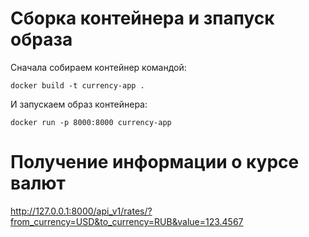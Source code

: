 # Сборка контейнера и зпапуск образа
Сначала собираем контейнер командой:
```docker
docker build -t currency-app .      
```
И запускаем образ контейнера:
```docker
docker run -p 8000:8000 currency-app      
```

# Получение информации о курсе валют
http://127.0.0.1:8000/api_v1/rates/?from_currency=USD&to_currency=RUB&value=123.4567
